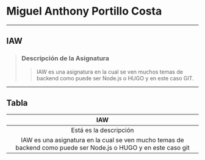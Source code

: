 # Miguel Anthony Portillo Costa

---

## IAW
> ### Descripción de la Asignatura
>> IAW es una asignatura en la cual se ven muchos temas de backend como puede ser Node.js o HUGO y en este caso GIT.

---

## Tabla

|               **IAW**       	       |
|:------------------------------------:|
| Está es la descripción               |
| IAW es una asignatura en la cual se ven mucho temas de backend como puede ser Node.js o HUGO y en este caso git         			       | 
                                      
